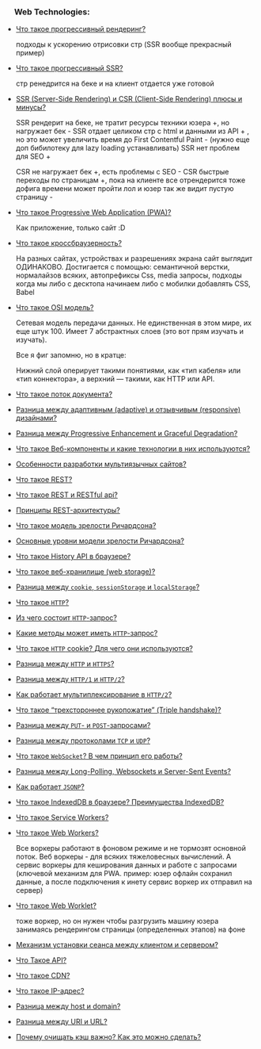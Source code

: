 <h3>
  <img src="../assets/WWW.png" width="16" height="16" />
  <span>Web Technologies:</span>
</h3>

- [Что такое прогрессивный рендеринг?](https://youtu.be/IooJ3P2VUYs?t=26)

  подходы к ускорению отрисовки стр (SSR вообще прекрасный пример)
- [Что такое прогрессивный SSR?](https://youtu.be/trriSYNrHw4?t=25)

  стр ренедрится на беке и на клиент отдается уже готовой
- [SSR (Server-Side Rendering) и CSR (Client-Side Rendering) плюсы и минусы?](https://youtu.be/3bC0orWHc5g?t=579)

  SSR рендерит на беке, не тратит ресурсы техники юзера +, но нагружает бек -
  SSR отдает целиком стр с html и данными из API + , но это может увеличить время до First Contentful Paint - (нужно еще доп бибилотеку для lazy loading устанавливать)
  SSR нет проблем для SEO +

  CSR не нагружает бек +,  есть проблемы с SEO -
  CSR быстрые переходы по страницам +, пока на клиенте все отрендерится тоже дофига времени может пройти лол и юзер так же видит пустую страницу -
  
- [Что такое Progressive Web Application (PWA)?](https://youtu.be/XtQPrt8G0n8?t=76)

  Как приложение, только сайт :D
  
- [Что такое кроссбраузерность?](https://youtu.be/kx3dR6ztICU?t=90)

  На разных сайтах, устройствах и разрешениях экрана сайт выглядит ОДИНАКОВО.
  Достигается с помощью: семантичной верстки, нормалайзов всяких, автопрефиксы Css, media запросы, подходы когда мы либо с десктопа начинаем либо с мобилки добавлять CSS, Babel
  
- [Что такое OSI модель?](https://youtu.be/-mWa7erZu64?t=461)

  Сетевая модель передачи данных. Не единственная в этом мире, их еще штук 100. Имеет 7 абстрактных слоев (это вот прям изучать и изучать).

  
  Все я фиг запомню, но в кратце:

  
  Нижний слой оперирует такими понятиями, как «тип кабеля» или «тип коннектора», а верхний — такими, как HTTP или API.

- [Что такое поток документа?](https://youtu.be/trriSYNrHw4?t=102)
- [Разница между адаптивным (adaptive) и отзывчивым (responsive) дизайнами?](https://youtu.be/1eIRTdgzHtw?t=233)
- [Разница между Progressive Enhancement и Graceful Degradation?](https://youtu.be/rlWgI7AvV18?t=286)
- [Что такое Веб-компоненты и какие технологии в них используются?](https://youtu.be/G4iYlbilozM?t=704)
- [Особенности разработки мультиязычных сайтов?](https://youtu.be/yvOXvZ8aEFo?t=82)
- [Что такое REST?](https://youtu.be/ovV8GhIkzBE?t=352)
- [Что такое REST и RESTful api?](https://youtu.be/__neFkxAO9s?t=334)
- [Принципы REST-архитектуры?](https://youtu.be/-mWa7erZu64?t=159)
- [Что такое модель зрелости Ричардсона?](https://youtu.be/-mWa7erZu64?t=30)
- [Основные уровни модели зрелости Ричардсона?](https://youtu.be/-mWa7erZu64?t=73)
- [Что такое History API в браузере?](https://youtu.be/XtQPrt8G0n8?t=352)
- [Что такое веб-хранилище (web storage)?](https://youtu.be/XtQPrt8G0n8?t=406)
- [Разница между `cookie`, `sessionStorage` и `localStorage`?](https://youtu.be/nvktMVFM0_M?t=604)
- [Что такое `HTTP`?](https://youtu.be/w-vUj0gHGgg?t=422)
- [Из чего состоит `HTTP`-запрос?](https://youtu.be/w-vUj0gHGgg?t=483)
- [Какие методы может иметь `HTTP`-запрос?](https://youtu.be/G4iYlbilozM?t=419)
- [Что такое `HTTP` cookie? Для чего они используются?](https://youtu.be/G4iYlbilozM?t=488)
- [Разница между `HTTP` и `HTTPS`?](https://youtu.be/xZLxdts7ZW4?t=31)
- [Разница между `HTTP/1`  и `HTTP/2`?](https://youtu.be/-mWa7erZu64?t=265)
- [Как работает мультиплексирование в `HTTP/2`?](https://youtu.be/-mWa7erZu64?t=378)
- [Что такое “трехстороннее рукопожатие” (Triple handshake)?](https://youtu.be/__neFkxAO9s?t=409)
- [Разница между `PUT`- и `POST`-запросами?](https://youtu.be/ngyOYuTrUk8?t=29)
- [Разница между протоколами `TCP` и `UDP`?](https://youtu.be/trriSYNrHw4?t=234)
- [Что такое `WebSocket`? В чем принцип его работы?](https://youtu.be/yvOXvZ8aEFo?t=237)
- [Разница между Long-Polling, Websockets и Server-Sent Events?](https://youtu.be/xZLxdts7ZW4?t=98)
- [Как работает `JSONP`?](https://youtu.be/trriSYNrHw4?t=178)
- [Что такое IndexedDB в браузере? Преимущества IndexedDB?](https://youtu.be/V-m0sQ-hW58?t=653)

  
- [Что такое Service Workers?](https://youtu.be/V-m0sQ-hW58?t=727)
- [Что такое Web Workers?](https://youtu.be/V-m0sQ-hW58?t=811)

  Все воркеры работают в фоновом режиме и не тормозят основной поток.
  Веб воркеры - для всяких тяжеловесных вычислений. А сервис воркеры для кеширования данных и работе с запросами (ключевой механизм для PWA. пример: юзер офлайн сохранил данные, а после подключения к инету сервис воркер их отправил на сервер)
  
- [Что такое Web Worklet?](https://youtu.be/__neFkxAO9s?t=521)

  тоже воркер, но он нужен чтобы разгрузить машину юзера занимаясь рендерингом страницы (определенных этапов) на фоне

  
- [Механизм установки сеанса между клиентом и сервером?](https://youtu.be/-mWa7erZu64?t=570)
- [Что Такое API?](https://youtu.be/ngyOYuTrUk8?t=98)
- [Что такое CDN?](https://youtu.be/ngyOYuTrUk8?t=152)
- [Что такое IP-адрес?](https://youtu.be/70VnuTXi4Wk?t=720)
- [Разница между host и domain?](https://youtu.be/70VnuTXi4Wk?t=779)
- [Разница между URI и URL?](https://youtu.be/70VnuTXi4Wk?t=844)
- [Почему очищать кэш важно? Как это можно сделать?](https://youtu.be/N1wPX5Z4HKE?t=30)
